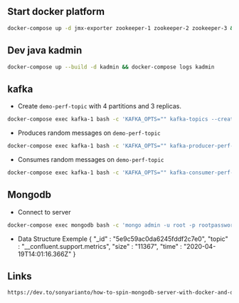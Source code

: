 ## Start docker platform
```bash
docker-compose up -d jmx-exporter zookeeper-1 zookeeper-2 zookeeper-3 && docker-compose up kafka-1 kafka-2 kafka-3
```
## Dev java kadmin
```bash
docker-compose up --build -d kadmin && docker-compose logs kadmin
```
## kafka
- Create `demo-perf-topic` with 4 partitions and 3 replicas.
```bash
docker-compose exec kafka-1 bash -c 'KAFKA_OPTS="" kafka-topics --create --partitions 4 --replication-factor 3 --topic demo-perf-topic --zookeeper zookeeper-1:2181'
```
- Produces random messages on `demo-perf-topic`
```bash
docker-compose exec kafka-1 bash -c 'KAFKA_OPTS="" kafka-producer-perf-test --throughput 500 --num-records 100000000 --topic demo-perf-topic --record-size 100 --producer-props bootstrap.servers=localhost:9092'
```
- Consumes random messages on `demo-perf-topic`
```bash
docker-compose exec kafka-1 bash -c 'KAFKA_OPTS="" kafka-consumer-perf-test --messages 100000000 --threads 1 --topic demo-perf-topic --broker-list localhost:9092 --timeout 60000'
```
## Mongodb
- Connect to server
```bash
docker-compose exec mongodb bash -c 'mongo admin -u root -p rootpassword'
```
- Data Structure Exemple
{ "_id" : "5e9c59ac0da6245fddf2c7e0", "topic" : "__confluent.support.metrics", "size" : "11367", "time" : "2020-04-19T14:01:16.366Z" }

## Links
```bash
https://dev.to/sonyarianto/how-to-spin-mongodb-server-with-docker-and-docker-compose-2lef
```
